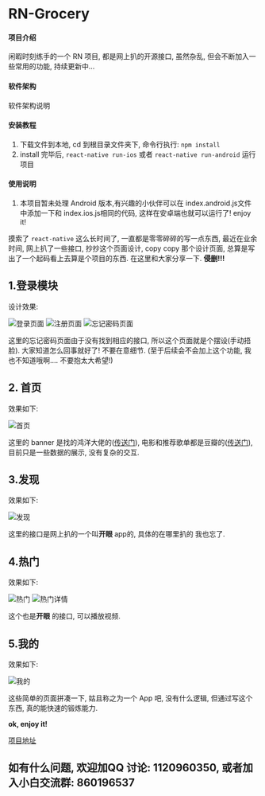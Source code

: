 # RN-Grocery

#### 项目介绍
闲暇时刻练手的一个 RN 项目, 都是网上扒的开源接口, 虽然杂乱, 但会不断加入一些常用的功能, 持续更新中...

#### 软件架构
软件架构说明


#### 安装教程

1. 下载文件到本地, cd 到根目录文件夹下, 命令行执行: `npm install`
2. install 完毕后, `react-native run-ios` 或者 `react-native run-android` 运行项目

#### 使用说明

1. 本项目暂未处理 Android 版本,有兴趣的小伙伴可以在 index.android.js文件中添加一下和 index.ios.js相同的代码, 这样在安卓端也就可以运行了! enjoy it!



摸索了 `react-native` 这么长时间了, 一直都是零零碎碎的写一点东西, 最近在业余时间, 网上扒了一些接口,  抄抄这个页面设计, copy copy 那个设计页面, 总算是写出了一个起码看上去算是个项目的东西. 在这里和大家分享一下. **侵删!!!**

## 1.登录模块 ##

设计效果:

![登录页面](https://img-blog.csdn.net/2018082310574362?watermark/2/text/aHR0cHM6Ly9ibG9nLmNzZG4ubmV0L1RocmVlX1poYW5n/font/5a6L5L2T/fontsize/400/fill/I0JBQkFCMA==/dissolve/70)  ![注册页面](https://img-blog.csdn.net/20180823105758383?watermark/2/text/aHR0cHM6Ly9ibG9nLmNzZG4ubmV0L1RocmVlX1poYW5n/font/5a6L5L2T/fontsize/400/fill/I0JBQkFCMA==/dissolve/70)  ![忘记密码页面 ](https://img-blog.csdn.net/20180823105809398?watermark/2/text/aHR0cHM6Ly9ibG9nLmNzZG4ubmV0L1RocmVlX1poYW5n/font/5a6L5L2T/fontsize/400/fill/I0JBQkFCMA==/dissolve/70)


这里的忘记密码页面由于没有找到相应的接口, 所以这个页面就是个摆设(手动捂脸). 大家知道怎么回事就好了! 不要在意细节. (至于后续会不会加上这个功能, 我也不知道哦啊.... 不要抱太大希望!)

## 2. 首页 ##

效果如下: 

![首页](https://img-blog.csdn.net/20180823110434555?watermark/2/text/aHR0cHM6Ly9ibG9nLmNzZG4ubmV0L1RocmVlX1poYW5n/font/5a6L5L2T/fontsize/400/fill/I0JBQkFCMA==/dissolve/70)

这里的 banner 是找的鸿洋大佬的([传送门](http://wanandroid.com/index)), 电影和推荐歌单都是豆瓣的([传送门](https://developers.douban.com/wiki/?title=api_v2)), 目前只是一些数据的展示, 没有复杂的交互.

## 3.发现 ##

效果如下:

![发现](https://img-blog.csdn.net/20180823110929552?watermark/2/text/aHR0cHM6Ly9ibG9nLmNzZG4ubmV0L1RocmVlX1poYW5n/font/5a6L5L2T/fontsize/400/fill/I0JBQkFCMA==/dissolve/70)

这里的接口是网上扒的一个叫**开眼** app的, 具体的在哪里扒的 我也忘了.

## 4.热门 ##

效果如下:

![热门](https://img-blog.csdn.net/20180823111200982?watermark/2/text/aHR0cHM6Ly9ibG9nLmNzZG4ubmV0L1RocmVlX1poYW5n/font/5a6L5L2T/fontsize/400/fill/I0JBQkFCMA==/dissolve/70)  ![热门详情](https://img-blog.csdn.net/20180823111216269?watermark/2/text/aHR0cHM6Ly9ibG9nLmNzZG4ubmV0L1RocmVlX1poYW5n/font/5a6L5L2T/fontsize/400/fill/I0JBQkFCMA==/dissolve/70)


这个也是**开眼** 的接口, 可以播放视频.

## 5.我的 ##

效果如下:

![我的](https://img-blog.csdn.net/20180823111357115?watermark/2/text/aHR0cHM6Ly9ibG9nLmNzZG4ubmV0L1RocmVlX1poYW5n/font/5a6L5L2T/fontsize/400/fill/I0JBQkFCMA==/dissolve/70)


这些简单的页面拼凑一下, 姑且称之为一个 App 吧, 没有什么逻辑, 但通过写这个东西, 真的能快速的锻炼能力. 

**ok, enjoy it!**



[项目地址](https://gitee.com/zjqian/RN-Grocery)




## 如有什么问题, 欢迎加QQ 讨论: 1120960350,   或者加入小白交流群: 860196537

